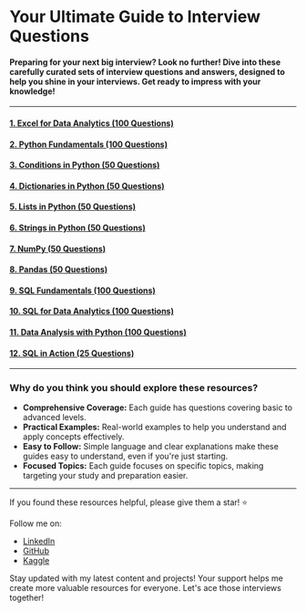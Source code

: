 # Your Ultimate Guide to Interview Questions

#### Preparing for your next big interview? Look no further! Dive into these carefully curated sets of interview questions and answers, designed to help you shine in your interviews. Get ready to impress with your knowledge!

---

#### [1. Excel for Data Analytics (100 Questions)](https://github.com/AshishJangra27/Interview-Questions/blob/main/Excel%20for%20Data%20Analytics.md)
#### [2. Python Fundamentals (100 Questions)](https://github.com/AshishJangra27/Interview-Questions/blob/main/Python%20Fundamentals.md)
#### [3. Conditions in Python (50 Questions)](https://github.com/AshishJangra27/Interview-Questions/blob/main/Conditions%20in%20Python.md)
#### [4. Dictionaries in Python (50 Questions)](https://github.com/AshishJangra27/Interview-Questions/blob/main/Dictionaries%20in%20Python.md)
#### [5. Lists in Python (50 Questions)](https://github.com/AshishJangra27/Interview-Questions/blob/main/Lists%20in%20Python.md)
#### [6. Strings in Python (50 Questions)](https://github.com/AshishJangra27/Interview-Questions/blob/main/Strings%20in%20Python.md)
#### [7. NumPy (50 Questions)](https://github.com/AshishJangra27/Interview-Questions/blob/main/NumPy.md)
#### [8. Pandas (50 Questions)](https://github.com/AshishJangra27/Interview-Questions/blob/main/Pandas.md)
#### [9. SQL Fundamentals (100 Questions)](https://github.com/AshishJangra27/Interview-Questions/blob/main/SQL%20Fundamentals.md)
#### [10. SQL for Data Analytics (100 Questions)](https://github.com/AshishJangra27/Interview-Questions/blob/main/SQL%20for%20Data%20Analytics.md)
#### [11. Data Analysis with Python (100 Questions)](https://github.com/AshishJangra27/Interview-Questions/blob/main/Data%20Analysis%20with%20Python.md)
#### [12. SQL in Action (25 Questions)](https://github.com/AshishJangra27/Interview-Questions/blob/main/SQL%20in%20Action.md)

---

### Why do you think you should explore these resources?

- **Comprehensive Coverage:** Each guide has questions covering basic to advanced levels.
- **Practical Examples:** Real-world examples to help you understand and apply concepts effectively.
- **Easy to Follow:** Simple language and clear explanations make these guides easy to understand, even if you're just starting.
- **Focused Topics:** Each guide focuses on specific topics, making targeting your study and preparation easier.

---

If you found these resources helpful, please give them a star! ⭐

Follow me on:
- [LinkedIn](https://www.linkedin.com/in/ashish-jangra/)
- [GitHub](https://github.com/AshishJangra27)
- [Kaggle](https://www.kaggle.com/ashishjangra27)

Stay updated with my latest content and projects! Your support helps me create more valuable resources for everyone. Let's ace those interviews together!
